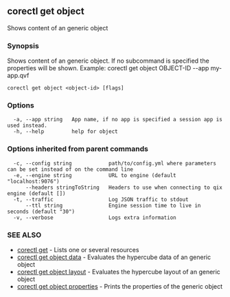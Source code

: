 ## corectl get object

Shows content of an generic object

### Synopsis

Shows content of an generic object. If no subcommand is specified the properties will be shown. Example: corectl get object OBJECT-ID --app my-app.qvf

```
corectl get object <object-id> [flags]
```

### Options

```
  -a, --app string   App name, if no app is specified a session app is used instead.
  -h, --help         help for object
```

### Options inherited from parent commands

```
  -c, --config string            path/to/config.yml where parameters can be set instead of on the command line
  -e, --engine string            URL to engine (default "localhost:9076")
      --headers stringToString   Headers to use when connecting to qix engine (default [])
  -t, --traffic                  Log JSON traffic to stdout
      --ttl string               Engine session time to live in seconds (default "30")
  -v, --verbose                  Logs extra information
```

### SEE ALSO

* [corectl get](corectl_get.md)	 - Lists one or several resources
* [corectl get object data](corectl_get_object_data.md)	 - Evaluates the hypercube data of an generic object
* [corectl get object layout](corectl_get_object_layout.md)	 - Evaluates the hypercube layout of an generic object
* [corectl get object properties](corectl_get_object_properties.md)	 - Prints the properties of the generic object

